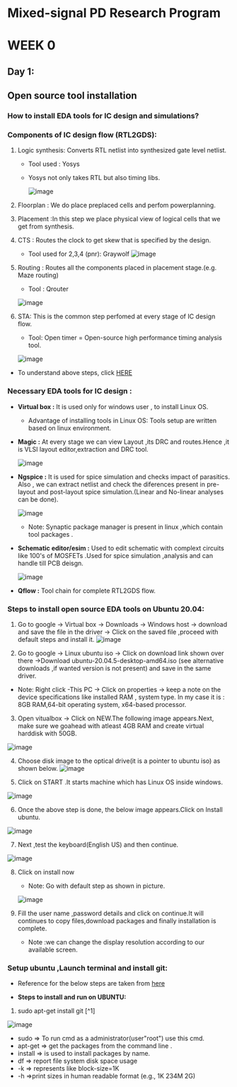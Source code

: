 # Mixed-signal PD Research Program
# WEEK 0
## Day 1: 
## Open source tool installation
### How to install EDA tools for IC design and simulations?

### Components of IC design flow (RTL2GDS):
1. Logic synthesis: Converts RTL netlist into synthesized gate level netlist.
   - Tool used : Yosys
   - Yosys not only takes RTL but also timing libs.
     
     ![image](https://user-images.githubusercontent.com/123575472/216773174-3187b947-de2f-4d97-ae14-03ee67120d0d.png)
2. Floorplan : We do place preplaced cells and perfom powerplanning.
3. Placement :In this step we place physical view of logical cells that we get from synthesis.
4. CTS : Routes the clock to get skew that is specified by the design.
   - Tool used for 2,3,4 (pnr): Graywolf
   ![image](https://user-images.githubusercontent.com/123575472/216773265-0497a5b7-3738-4f70-98a9-87d0670b407b.png)

5. Routing : Routes all the components placed in placement stage.(e.g. Maze routing)
   - Tool : Qrouter
   
   ![image](https://user-images.githubusercontent.com/123575472/216773297-6e1bcd7d-c0b3-4052-855c-890fcafa2efe.png)

6. STA: This is the common step perfomed at every stage of IC design flow.
   - Tool: Open timer = Open-source high performance timing analysis tool.

   ![image](https://user-images.githubusercontent.com/123575472/216773325-5a10f57c-94b4-4b33-8103-f3587559bc4f.png)
   
-  To understand above steps, click [HERE](https://github.com/shakila-12/Physical-design-workshop-using-openlane)

### Necessary EDA tools for IC design :
- **Virtual box :** It is used only for windows user , to install Linux OS.
   - Advantage of installing tools in Linux OS: Tools setup are written based on linux environment. 
- **Magic :** At every stage we can view Layout ,its DRC and routes.Hence ,it is VLSI layout editor,extraction and DRC tool.

  ![image](https://user-images.githubusercontent.com/123575472/216772470-9a139254-48ed-4af1-992b-e50370f2ef06.png)   
- **Ngspice :** It is used for spice simulation and checks impact of parasitics. Also , we can extract netlist and check the diferences present in pre-layout and post-layout spice simulation.(Linear and No-linear analyses can be done).

  ![image](https://user-images.githubusercontent.com/123575472/216772791-deff5888-0045-4d0a-b1ac-18be94e07d0a.png)
     - Note: Synaptic package manager is present in linux ,which contain tool packages .
- **Schematic editor/esim :** Used to edit schematic with complext circuits like 100's of MOSFETs .Used for spice simulation ,analysis and can handle till PCB deisgn.
  
  ![image](https://user-images.githubusercontent.com/123575472/216772868-a4e31003-44ca-4061-b91b-bd6919c0432f.png)
- **Qflow :** Tool chain for complete RTL2GDS flow.

### Steps to install open source EDA tools on Ubuntu 20.04:
1. Go to google -> Virtual box -> Downloads -> Windows host -> download and save the file in the driver -> Click on the saved file ,proceed with default steps and install it. 
  ![image](https://user-images.githubusercontent.com/123575472/216793173-636a1c5d-c407-45a5-81f7-4e6be1bfc956.png)
 
2. Go to google -> Linux ubuntu iso -> Click on download link shown over there ->Download ubuntu-20.04.5-desktop-amd64.iso (see alternative downloads ,if wanted version is not present) and save in the same driver.
  - Note: Right click -This PC -> Click on properties -> keep a note on the device specifications like installed RAM , system type. In my case it is : 8GB RAM,64-bit operating system, x64-based processor.
3. Open vitualbox -> Click on NEW.The following image appears.Next, make sure we goahead with atleast 4GB RAM and create virtual harddisk with 50GB.
  
  ![image](https://user-images.githubusercontent.com/123575472/216797280-d88da843-3269-47b4-be26-9886e4bfc00b.png)

4. Choose disk image to the optical drive(it is a pointer to ubuntu iso) as shown below.
  ![image](https://user-images.githubusercontent.com/123575472/216799977-69e2e3e2-b420-4ece-adff-cabe53653bdd.png)

5. Click on START .It starts machine which has Linux OS inside windows.
  
  ![image](https://user-images.githubusercontent.com/123575472/216800125-21172f37-071d-49eb-b522-69f692e91ea6.png)

6. Once the above step is done, the below image appears.Click on Install ubuntu.
  
  ![image](https://user-images.githubusercontent.com/123575472/216800533-29571a01-8991-4aa1-b434-60dbebcd2d16.png)

7. Next ,test the keyboard(English US) and then continue.
 
 ![image](https://user-images.githubusercontent.com/123575472/216800622-9a421ec4-c4fa-43d9-a569-f94455763af3.png)

8. Click on install now
   -  Note: Go with default step as shown in picture.
 
    ![image](https://user-images.githubusercontent.com/123575472/216800851-dae7a929-4648-4c92-a890-b8bdd31a385a.png)

9. Fill the user name ,password details and click on continue.It will continues to copy files,download packages and finally installation is complete.
    - Note :we can change the display resolution according to our available screen.
### Setup ubuntu ,Launch terminal and install git:
- Reference for the below steps are taken from [here](https://github.com/kunalg123/vsdflow)

- **Steps to install and run on UBUNTU:**

1) sudo apt-get install git [^1]
 
 ![image](https://user-images.githubusercontent.com/123575472/216808664-0e9ebc04-d999-467a-9378-70c4b043c98c.png)

  - sudo => To run cmd as a administrator(user"root")  use this cmd.
  - apt-get => get the packages from the command line .
  - install => is used to install packages by name.
  - df => report file system disk space usage
  - -k => represents like block-size=1K
  - -h =>print sizes in human readable format (e.g., 1K 234M 2G)
 
